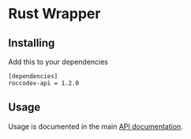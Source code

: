 # Rust Wrapper

## Installing
Add this to your dependencies
```
[dependencies]
roccodev-api = 1.2.0
```

## Usage
Usage is documented in the main [API documentation](https://api.roccodev.pw/docs).
